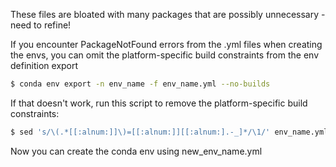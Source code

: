 These files are bloated with many packages that are possibly unnecessary - need to refine!

If you encounter PackageNotFound errors from the .yml files when creating the envs, you can omit the platform-specific build constraints from the env definition export

```sh
$ conda env export -n env_name -f env_name.yml --no-builds
```

If that doesn't work, run this script to remove the platform-specific build constraints:

```sh
$ sed 's/\(.*[[:alnum:]]\)=[[:alnum:]][[:alnum:].-_]*/\1/' env_name.yml > new_env_name.yml
```

Now you can create the conda env using new_env_name.yml

